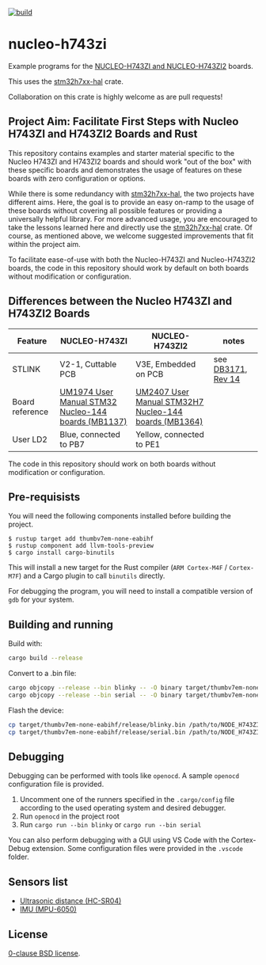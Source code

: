 [![build](https://github.com/astraw/nucleo-h743zi/actions/workflows/cargo.yml/badge.svg)](https://github.com/astraw/nucleo-h743zi/actions/workflows/cargo.yml)

# nucleo-h743zi

Example programs for the [NUCLEO-H743ZI and
NUCLEO-H743ZI2](https://www.st.com/en/evaluation-tools/nucleo-h743zi.html)
boards.

This uses the [stm32h7xx-hal](https://github.com/stm32-rs/stm32h7xx-hal) crate.

Collaboration on this crate is highly welcome as are pull requests!

## Project Aim: Facilitate First Steps with Nucleo H743ZI and H743ZI2 Boards and Rust

This repository contains examples and starter material specific to the Nucleo
H743ZI and H743ZI2 boards and should work "out of the box" with these specific
boards and demonstrates the usage of features on these boards with zero
configuration or options.

While there is some redundancy with
[stm32h7xx-hal](https://github.com/stm32-rs/stm32h7xx-hal), the two projects
have different aims. Here, the goal is to provide an easy on-ramp to the usage of
these boards without covering all possible features or providing a universally helpful 
library. For more advanced usage, you are encouraged to take the lessons 
learned here and directly use the
[stm32h7xx-hal](https://github.com/stm32-rs/stm32h7xx-hal) crate. Of course, as
mentioned above, we welcome suggested improvements that fit within the project
aim.

To facilitate ease-of-use with both the Nucleo-H743ZI and Nucleo-H743ZI2 boards,
the code in this repository should work by default on both boards without
modification or configuration.

## Differences between the Nucleo H743ZI and H743ZI2 Boards

| Feature | NUCLEO-H743ZI | NUCLEO-H743ZI2 | notes |
|---------|---------------|----------------|--------|
| STLINK | V2-1, Cuttable PCB | V3E, Embedded on PCB | see [DB3171, Rev 14](https://www.st.com/resource/en/data_brief/nucleo-l496zg.pdf) |
| Board reference | [UM1974 User Manual STM32 Nucleo-144 boards (MB1137)](https://www.st.com/resource/en/user_manual/dm00244518-stm32-nucleo144-boards-mb1137-stmicroelectronics.pdf) | [UM2407 User Manual STM32H7 Nucleo-144 boards (MB1364)](https://www.st.com/resource/en/user_manual/dm00499160-stm32h7-nucleo144-boards-mb1364-stmicroelectronics.pdf) ||
| User LD2 | Blue, connected to PB7 | Yellow, connected to PE1 | |

The code in this repository should work on both boards without modification or
configuration.

## Pre-requisists 

You will need the following components installed before building the project.

```
$ rustup target add thumbv7em-none-eabihf
$ rustup component add llvm-tools-preview
$ cargo install cargo-binutils
```
This will install a new target for the Rust compiler (`ARM Cortex-M4F` / `Cortex-M7F`) and a Cargo plugin to call `binutils` directly. 

For debugging the program, you will need to install a compatible version of `gdb` for your system.

## Building and running

Build with:

```sh
cargo build --release
```

Convert to a .bin file:

```sh
cargo objcopy --release --bin blinky -- -O binary target/thumbv7em-none-eabihf/release/blinky.bin
cargo objcopy --release --bin serial -- -O binary target/thumbv7em-none-eabihf/release/serial.bin
```

Flash the device:

```sh
cp target/thumbv7em-none-eabihf/release/blinky.bin /path/to/NODE_H743ZI/
cp target/thumbv7em-none-eabihf/release/serial.bin /path/to/NODE_H743ZI/
```
## Debugging

Debugging can be performed with tools like `openocd`. A sample `openocd` configuration file
is provided.

1. Uncomment one of the runners specified in the `.cargo/config` file according to the used operating
   system and desired debugger.
2. Run `openocd` in the project root
3. Run `cargo run --bin blinky` or `cargo run --bin serial`

You can also perform debugging with a GUI using VS Code with the Cortex-Debug extension.
Some configuration files were provided in the `.vscode` folder.

## Sensors list

- [Ultrasonic distance (HC-SR04)](https://github.com/nordmoen/hc-sr04)
- [IMU (MPU-6050)](https://github.com/juliangaal/mpu6050)

## License

[0-clause BSD license](LICENSE-0BSD.txt).
